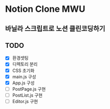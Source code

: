 # Notion Clone MWU

## 바닐라 스크립트로 노션 클린코딩하기

## TODO
- [x] 환경셋팅
- [x] 디렉토리 분리
- [x] CSS 초기화
- [x] main.js 구성
- [x] App.js 구성
- [ ] PostPage.js 구현
- [ ] PostList.js 구현
- [ ] Editor.js 구현